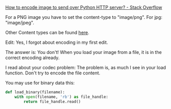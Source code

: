 [How to encode image to send over Python HTTP server? - Stack Overflow](https://stackoverflow.com/questions/28567733/how-to-encode-image-to-send-over-python-http-server#:~:text=11-,For%20a%20PNG%20image,-you%20have%20to)

For a PNG image you have to set the content-type to "image/png". For jpg: "image/jpeg".

Other Content types can be found [here](http://www.freeformatter.com/mime-types-list.html).

Edit: Yes, I forgot about encoding in my first edit.

The answer is: You don't! When you load your image from a file, it is in the correct encoding already.

I read about your codec problem: The problem is, as much I see in your load function. Don't try to encode the file content.

You may use for binary data this:

```python
def load_binary(filename):
    with open(filename, 'rb') as file_handle:
        return file_handle.read()
```